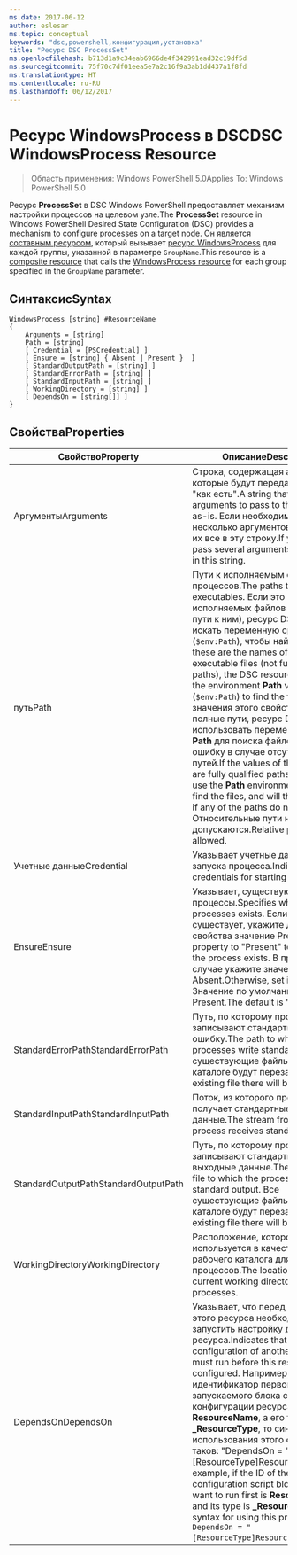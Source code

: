 ```yaml
---
ms.date: 2017-06-12
author: eslesar
ms.topic: conceptual
keywords: "dsc,powershell,конфигурация,установка"
title: "Ресурс DSC ProcessSet"
ms.openlocfilehash: b713d1a9c34eab6966de4f342991ead32c19df5d
ms.sourcegitcommit: 75f70c7df01eea5e7a2c16f9a3ab1dd437a1f8fd
ms.translationtype: HT
ms.contentlocale: ru-RU
ms.lasthandoff: 06/12/2017
---
```

# <a name="dsc-windowsprocess-resource"></a><span data-ttu-id="3ce21-103">Ресурс WindowsProcess в DSC</span><span class="sxs-lookup"><span data-stu-id="3ce21-103">DSC WindowsProcess Resource</span></span>

> <span data-ttu-id="3ce21-104">Область применения: Windows PowerShell 5.0</span><span class="sxs-lookup"><span data-stu-id="3ce21-104">Applies To: Windows PowerShell 5.0</span></span>

<span data-ttu-id="3ce21-105">Ресурс **ProcessSet** в DSC Windows PowerShell предоставляет механизм настройки процессов на целевом узле.</span><span class="sxs-lookup"><span data-stu-id="3ce21-105">The **ProcessSet** resource in Windows PowerShell Desired State Configuration (DSC) provides a mechanism to configure processes on a target node.</span></span> <span data-ttu-id="3ce21-106">Он является [составным ресурсом](authoringResourceComposite.md), который вызывает [ресурс WindowsProcess](windowsProcessResource.md) для каждой группы, указанной в параметре `GroupName`.</span><span class="sxs-lookup"><span data-stu-id="3ce21-106">This resource is a [composite resource](authoringResourceComposite.md) that calls the [WindowsProcess resource](windowsProcessResource.md) for each group specified in the `GroupName` parameter.</span></span>

## <a name="syntax"></a><span data-ttu-id="3ce21-107">Синтаксис</span><span class="sxs-lookup"><span data-stu-id="3ce21-107">Syntax</span></span>

```
WindowsProcess [string] #ResourceName
{
    Arguments = [string]
    Path = [string]
    [ Credential = [PSCredential] ]
    [ Ensure = [string] { Absent | Present }  ]
    [ StandardOutputPath = [string] ]
    [ StandardErrorPath = [string] ]
    [ StandardInputPath = [string] ]   
    [ WorkingDirectory = [string] ]
    [ DependsOn = [string[]] ]
}
```

## <a name="properties"></a><span data-ttu-id="3ce21-108">Свойства</span><span class="sxs-lookup"><span data-stu-id="3ce21-108">Properties</span></span>
|  <span data-ttu-id="3ce21-109">Свойство</span><span class="sxs-lookup"><span data-stu-id="3ce21-109">Property</span></span>  |  <span data-ttu-id="3ce21-110">Описание</span><span class="sxs-lookup"><span data-stu-id="3ce21-110">Description</span></span>   | 
|---|---| 
| <span data-ttu-id="3ce21-111">Аргументы</span><span class="sxs-lookup"><span data-stu-id="3ce21-111">Arguments</span></span>| <span data-ttu-id="3ce21-112">Строка, содержащая аргументы, которые будут переданы процессу "как есть".</span><span class="sxs-lookup"><span data-stu-id="3ce21-112">A string that contains arguments to pass to the process as-is.</span></span> <span data-ttu-id="3ce21-113">Если необходимо передать несколько аргументов, поместите их все в эту строку.</span><span class="sxs-lookup"><span data-stu-id="3ce21-113">If you need to pass several arguments, put them all in this string.</span></span>| 
| <span data-ttu-id="3ce21-114">путь</span><span class="sxs-lookup"><span data-stu-id="3ce21-114">Path</span></span>| <span data-ttu-id="3ce21-115">Пути к исполняемым файлам процессов.</span><span class="sxs-lookup"><span data-stu-id="3ce21-115">The paths to the process executables.</span></span> <span data-ttu-id="3ce21-116">Если это имена исполняемых файлов (а не полные пути к ним), ресурс DSC будет искать переменную среды **Path** (`$env:Path`), чтобы найти файлы.</span><span class="sxs-lookup"><span data-stu-id="3ce21-116">If these are the names of the executable files (not fully qualified paths), the DSC resource will search the environment **Path** variable (`$env:Path`) to find the files.</span></span> <span data-ttu-id="3ce21-117">Если значения этого свойства — полные пути, ресурс DSC не будет использовать переменную среды **Path** для поиска файлов и вызовет ошибку в случае отсутствия путей.</span><span class="sxs-lookup"><span data-stu-id="3ce21-117">If the values of this property are fully qualified paths, DSC will not use the **Path** environment variable to find the files, and will throw an error if any of the paths do not exist.</span></span> <span data-ttu-id="3ce21-118">Относительные пути не допускаются.</span><span class="sxs-lookup"><span data-stu-id="3ce21-118">Relative paths are not allowed.</span></span>| 
| <span data-ttu-id="3ce21-119">Учетные данные</span><span class="sxs-lookup"><span data-stu-id="3ce21-119">Credential</span></span>| <span data-ttu-id="3ce21-120">Указывает учетные данные для запуска процесса.</span><span class="sxs-lookup"><span data-stu-id="3ce21-120">Indicates the credentials for starting the process.</span></span>| 
| <span data-ttu-id="3ce21-121">Ensure</span><span class="sxs-lookup"><span data-stu-id="3ce21-121">Ensure</span></span>| <span data-ttu-id="3ce21-122">Указывает, существуют ли процессы.</span><span class="sxs-lookup"><span data-stu-id="3ce21-122">Specifies whether the processes exists.</span></span> <span data-ttu-id="3ce21-123">Если процесс существует, укажите для этого свойства значение Present.</span><span class="sxs-lookup"><span data-stu-id="3ce21-123">Set this property to "Present" to ensure that the process exists.</span></span> <span data-ttu-id="3ce21-124">В противном случае укажите значение Absent.</span><span class="sxs-lookup"><span data-stu-id="3ce21-124">Otherwise, set it to "Absent".</span></span> <span data-ttu-id="3ce21-125">Значение по умолчанию — Present.</span><span class="sxs-lookup"><span data-stu-id="3ce21-125">The default is "Present".</span></span>| 
| <span data-ttu-id="3ce21-126">StandardErrorPath</span><span class="sxs-lookup"><span data-stu-id="3ce21-126">StandardErrorPath</span></span>| <span data-ttu-id="3ce21-127">Путь, по которому процессы записывают стандартную ошибку.</span><span class="sxs-lookup"><span data-stu-id="3ce21-127">The path to which the processes write standard error.</span></span> <span data-ttu-id="3ce21-128">Все существующие файлы в этом каталоге будут перезаписаны.</span><span class="sxs-lookup"><span data-stu-id="3ce21-128">Any existing file there will be overwritten.</span></span>| 
| <span data-ttu-id="3ce21-129">StandardInputPath</span><span class="sxs-lookup"><span data-stu-id="3ce21-129">StandardInputPath</span></span>| <span data-ttu-id="3ce21-130">Поток, из которого процесс получает стандартные входные данные.</span><span class="sxs-lookup"><span data-stu-id="3ce21-130">The stream from which the process receives standard input.</span></span>| 
| <span data-ttu-id="3ce21-131">StandardOutputPath</span><span class="sxs-lookup"><span data-stu-id="3ce21-131">StandardOutputPath</span></span>| <span data-ttu-id="3ce21-132">Путь, по которому процессы записывают стандартные выходные данные.</span><span class="sxs-lookup"><span data-stu-id="3ce21-132">The path of the file to which the processes write standard output.</span></span> <span data-ttu-id="3ce21-133">Все существующие файлы в этом каталоге будут перезаписаны.</span><span class="sxs-lookup"><span data-stu-id="3ce21-133">Any existing file there will be overwritten.</span></span>| 
| <span data-ttu-id="3ce21-134">WorkingDirectory</span><span class="sxs-lookup"><span data-stu-id="3ce21-134">WorkingDirectory</span></span>| <span data-ttu-id="3ce21-135">Расположение, которое используется в качестве текущего рабочего каталога для процессов.</span><span class="sxs-lookup"><span data-stu-id="3ce21-135">The location used as the current working directory for the processes.</span></span>| 
| <span data-ttu-id="3ce21-136">DependsOn</span><span class="sxs-lookup"><span data-stu-id="3ce21-136">DependsOn</span></span> | <span data-ttu-id="3ce21-137">Указывает, что перед настройкой этого ресурса необходимо запустить настройку другого ресурса.</span><span class="sxs-lookup"><span data-stu-id="3ce21-137">Indicates that the configuration of another resource must run before this resource is configured.</span></span> <span data-ttu-id="3ce21-138">Например, если идентификатор первого запускаемого блока скрипта для конфигурации ресурса — **ResourceName**, а его тип — **_ResourceType**, то синтаксис использования этого свойства таков: "DependsOn = "[ResourceType]ResourceName"".</span><span class="sxs-lookup"><span data-stu-id="3ce21-138">For example, if the ID of the resource configuration script block that you want to run first is **ResourceName** and its type is **_ResourceType**, the syntax for using this property is `DependsOn = "[ResourceType]ResourceName"`\` .</span></span>| 


